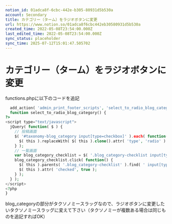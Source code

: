 ```yaml
---
notion_id: 01adca8f-6cbc-442e-b305-80931d5b530a
account: Secondary
title: カテゴリー（ターム）をラジオボタンに変更
url: https://www.notion.so/01adca8f6cbc442eb30580931d5b530a
created_time: 2022-05-08T23:54:00.000Z
last_edited_time: 2022-05-08T23:54:00.000Z
sync_status: placeholder
sync_time: 2025-07-12T15:01:47.505702
---
```

# カテゴリー（ターム）をラジオボタンに変更

functions.phpに以下のコードを追記
```php
  add_action( 'admin_print_footer_scripts', 'select_to_radio_blog_category' );
  function select_to_radio_blog_category() {
?>
<script type="text/javascript">
  jQuery( function( $ ) {
    // 投稿画面
    $( '#taxonomy-blog_category input[type=checkbox]' ).each( function() {
      $( this ).replaceWith( $( this ).clone().attr( 'type', 'radio' ) );
    } );
    // 一覧画面
    var blog_category_checklist = $( '.blog_category-checklist input[type=checkbox]' );
    blog_category_checklist.click( function() {
      $( this ).parents( '.blog_category-checklist' ).find( ' input[type=checkbox]' ).attr( 'checked', false );
      $( this ).attr( 'checked', true );
    } );
  } );
</script>
<?php
}
```
blog_categoryの部分がタクソノミースラッグなので、ラジオボタンに変更したいタクソノミースラッグに変えて下さい（タクソノミーが複数ある場合は同じものを追記すればOK）